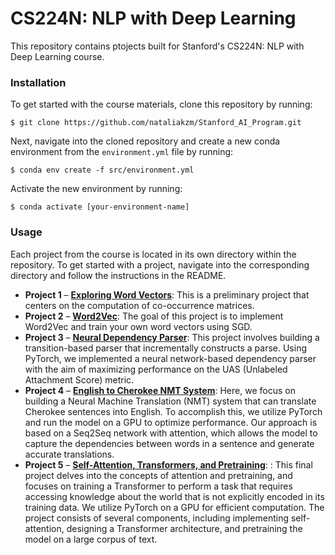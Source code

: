 # CS224N: NLP with Deep Learning

<div>

This repository contains ptojects built for Stanford's CS224N: NLP with Deep Learning course.

### Installation

To get started with the course materials, clone this repository by running:

`$ git clone https://github.com/nataliakzm/Stanford_AI_Program.git`

Next, navigate into the cloned repository and create a new conda environment from the `environment.yml` file by running:

`$ conda env create -f src/environment.yml`

Activate the new environment by running:

`$ conda activate [your-environment-name]`

### Usage

Each project from the course is located in its own directory within the repository. To get started with a project, navigate into the corresponding directory and follow the instructions in the README.

- **Project 1** – [**Exploring Word Vectors**](https://github.com/nataliakzm/Stanford_AI_Program/tree/main/CS224N/Word_Vectors): This is a preliminary project that centers on the computation of co-occurrence matrices. 
- **Project 2** – [**Word2Vec**](https://github.com/nataliakzm/Stanford_AI_Program/tree/main/CS224N/Word2Vec): The goal of this project is to implement Word2Vec and train your own word vectors using SGD.
- **Project 3** – [**Neural Dependency Parser**](https://github.com/nataliakzm/Stanford_AI_Program/tree/main/CS224N/Dependency_parser): This project involves building a transition-based parser that incrementally constructs a parse. Using PyTorch, we implemented a neural network-based dependency parser with the aim of maximizing performance on the UAS (Unlabeled Attachment Score) metric. 
- **Project 4** – [**English to Cherokee NMT System**](https://github.com/nataliakzm/Stanford_AI_Program/tree/main/CS224N/Machine_translator): Here, we focus on building a Neural Machine Translation (NMT) system that can translate Cherokee sentences into English. To accomplish this, we utilize PyTorch and run the model on a GPU to optimize performance. Our approach is based on a Seq2Seq network with attention, which allows the model to capture the dependencies between words in a sentence and generate accurate translations. 
- **Project 5** – [**Self-Attention, Transformers, and Pretraining**](https://github.com/nataliakzm/Transformer_model): : This final project delves into the concepts of attention and pretraining, and focuses on training a Transformer to perform a task that requires accessing knowledge about the world that is not explicitly encoded in its training data. We utilize PyTorch on a GPU for efficient computation. The project consists of several components, including implementing self-attention, designing a Transformer architecture, and pretraining the model on a large corpus of text.
